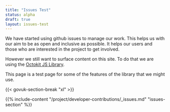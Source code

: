 ```yaml
---
title: "Issues Test"
status: alpha
draft: true
layout: issues-test
---
```


We have started using github issues to manage our work. This helps us with our aim to be as open and inclusive as possible. It helps our users and those who are interested in the project to get involved.

However we still want to surface content on this site. To do that we are using the [Octokit JS Library](https://octokit.github.io/rest.js).

This page is a test page for some of the features of the library that we might use.

{{< govuk-section-break "xl" >}}

{{% include-content "/project/developer-contributions/_issues.md" "issues-section" %}}